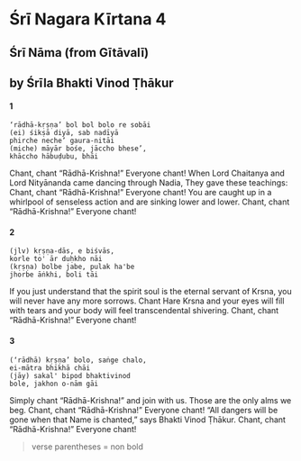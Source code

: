 # Śrī Nagara Kīrtana 4

## Śrī Nāma (from Gītāvalī)

## by Śrīla Bhakti Vinod Ṭhākur

#### 1

    ‘rādhā-kṛṣṇa’ bol bol bolo re sobāi
    (ei) śikṣā diyā, sab nadīyā
    phirche neche’ gaura-nitāi
    (miche) māyār bośe, jāccho bhese’,
    khāccho hābuḍubu, bhāi

Chant, chant “Rādhā-Krishna!” Everyone chant! When Lord Chaitanya and Lord Nityānanda came dancing through Nadia, They gave these teachings: Chant, chant “Rādhā-Krishna!” Everyone chant! You are caught up in a whirlpool of senseless action and are sinking lower and lower. Chant, chant “Rādhā-Krishna!” Everyone chant!

#### 2

    (jlv) kṛṣṇa-dās, e biśvās,
    korle to' ār duḥkho nāi
    (kṛṣṇa) bolbe jabe, pulak ha'be
    jhorbe āṅkhi, boli tāi

If you just understand that the spirit soul is the eternal servant of Krsna, you will never have any more sorrows. Chant Hare Krsna and your eyes will fill with tears and your body will feel transcendental shivering. Chant, chant “Rādhā-Krishna!” Everyone chant!

#### 3

    (‘rādhā) kṛṣṇa’ bolo, saṅge chalo,
    ei-mātra bhikhā chāi
    (jāy) sakal' bipod bhaktivinod
    bole, jakhon o-nām gāi

Simply chant “Rādhā-Krishna!” and join with us. Those are the only alms we beg. Chant, chant “Rādhā-Krishna!” Everyone chant! “All dangers will be gone when that Name is chanted,” says Bhakti Vinod Ṭhākur. Chant, chant “Rādhā-Krishna!” Everyone chant!

> verse parentheses = non bold
